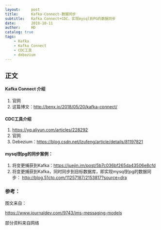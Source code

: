 ```yaml
---
layout:     post
title:      Kafka-Connect-数据同步
subtitle:   Kafka Connect+CDC，实现mysql到PG的数据同步
date:       2018-10-11
author:     HD
catalog: true
tags:
    - Kafka 
    - Kafka Connect
    - CDC工具
    - debezium
---
```



## 正文

#### Kafka Connect 介绍

1. 官网
2. 这篇博文：http://benx.io/2018/05/20/kafka-connect/


#### CDC工具介绍
1. https://yq.aliyun.com/articles/228292
2. 官网
3. Debezium：https://blog.csdn.net/lzufeng/article/details/81197821


#### mysql到pg的同步案例：
1. 将变更捕获到Kafka：https://juejin.im/post/5b7c036bf265da43506e8cfd
2. 将变更捕获到Kafka，同时同步到目标数据库，即实现mysql到pg的数据同步：
   http://blog.51cto.com/11257187/2153817?source=dra




### 参考：

图文来自：

https://www.journaldev.com/9743/jms-messaging-models

部分资料来自网络

